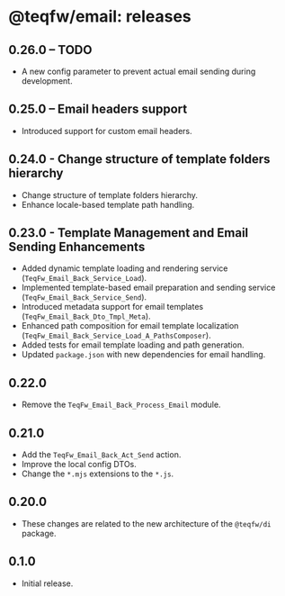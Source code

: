 # @teqfw/email: releases

## 0.26.0 – TODO

- A new config parameter to prevent actual email sending during development.

## 0.25.0 – Email headers support

- Introduced support for custom email headers.

## 0.24.0 - Change structure of template  folders hierarchy

- Change structure of template folders hierarchy.
- Enhance locale-based template path handling.

## 0.23.0 - Template Management and Email Sending Enhancements

* Added dynamic template loading and rendering service (`TeqFw_Email_Back_Service_Load`).
* Implemented template-based email preparation and sending service (`TeqFw_Email_Back_Service_Send`).
* Introduced metadata support for email templates (`TeqFw_Email_Back_Dto_Tmpl_Meta`).
* Enhanced path composition for email template localization (`TeqFw_Email_Back_Service_Load_A_PathsComposer`).
* Added tests for email template loading and path generation.
* Updated `package.json` with new dependencies for email handling.

## 0.22.0

* Remove the `TeqFw_Email_Back_Process_Email` module.

## 0.21.0

* Add the `TeqFw_Email_Back_Act_Send` action.
* Improve the local config DTOs.
* Change the `*.mjs` extensions to the `*.js`.

## 0.20.0

* These changes are related to the new architecture of the `@teqfw/di` package.

## 0.1.0

* Initial release.